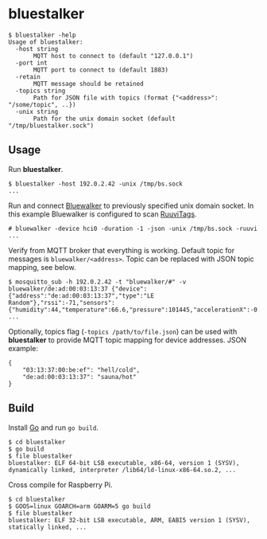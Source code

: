 # bluestalker

```
$ bluestalker -help
Usage of bluestalker:
  -host string
       MQTT host to connect to (default "127.0.0.1")
  -port int
       MQTT port to connect to (default 1883)
  -retain
       MQTT message should be retained
  -topics string
       Path for JSON file with topics (format {"<address>": "/some/topic", ..})
  -unix string
       Path for the unix domain socket (default "/tmp/bluestalker.sock")
```

## Usage
Run **bluestalker**.
```
$ bluestalker -host 192.0.2.42 -unix /tmp/bs.sock
...
```

Run and connect [Bluewalker](https://gitlab.com/jtaimisto/bluewalker/) to previously specified unix domain socket. In this example Bluewalker is configured to scan [RuuviTags](https://ruuvi.com/ruuvitag-specs/).
```
# bluewalker -device hci0 -duration -1 -json -unix /tmp/bs.sock -ruuvi
...
```

Verify from MQTT broker that everything is working. Default topic for messages is ```bluewalker/<address>```. Topic can be replaced with JSON topic mapping, see below.
```
$ mosquitto_sub -h 192.0.2.42 -t "bluewalker/#" -v
bluewalker/de:ad:00:03:13:37 {"device":{"address":"de:ad:00:03:13:37","type":"LE Random"},"rssi":-71,"sensors":{"humidity":44,"temperature":66.6,"pressure":101445,"accelerationX":-0.868,"accelerationY":-0.508,"accelerationZ":-0.036,"voltage":2827,"txpower":31,"movementCount":255,"sequence":65535}}
...
```

Optionally, topics flag (```-topics /path/to/file.json```) can be used with **bluestalker** to provide MQTT topic mapping for device addresses. JSON example:
```
{
    "03:13:37:00:be:ef": "hell/cold",
    "de:ad:00:03:13:37": "sauna/hot"
}
```

## Build
Install [Go](https://golang.org/doc/install) and run ```go build```.

```
$ cd bluestalker
$ go build
$ file bluestalker
bluestalker: ELF 64-bit LSB executable, x86-64, version 1 (SYSV), dynamically linked, interpreter /lib64/ld-linux-x86-64.so.2, ...
```

Cross compile for Raspberry Pi.
```
$ cd bluestalker
$ GOOS=linux GOARCH=arm GOARM=5 go build
$ file bluestalker
bluestalker: ELF 32-bit LSB executable, ARM, EABI5 version 1 (SYSV), statically linked, ...
```

